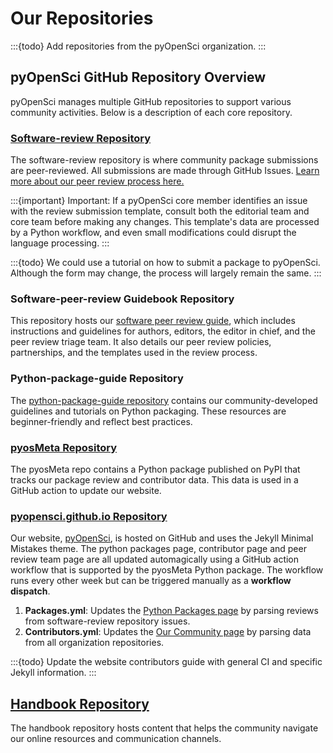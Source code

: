 # Our Repositories

:::{todo}
Add repositories from the pyOpenSci organization.
:::

## pyOpenSci GitHub Repository Overview

pyOpenSci manages multiple GitHub repositories to support various community
activities. Below is a description of each core repository.

### [Software-review Repository](https://www.pyopensci.org/software-peer-review/)

The software-review repository is where community package submissions are
peer-reviewed. All submissions are made through GitHub Issues. [Learn more about
our peer review process here.](https://www.pyopensci.org/software-peer-review/)

:::{important}
Important: If a pyOpenSci core member identifies an issue with the review
submission template, consult both the editorial team and core team before making
any changes. This template's data are processed by a Python workflow, and even
small modifications could disrupt the language processing.
:::

:::{todo}
We could use a tutorial on how to submit a package to pyOpenSci. Although the
form may change, the process will largely remain the same.
:::

### Software-peer-review Guidebook Repository

This repository hosts our [software peer review guide](https://www.pyopensci.org/software-peer-review/),
which includes instructions and guidelines for authors, editors, the editor in
chief, and the peer review triage team. It also details our peer review policies,
partnerships, and the templates used in the review process.

### Python-package-guide Repository

The [python-package-guide repository](https://www.pyopensci.org/python-package-guide/)
contains our community-developed guidelines and tutorials on Python packaging.
These resources are beginner-friendly and reflect best practices.

### [pyosMeta Repository](https://github.com/pyOpenSci/pyosMeta)

The pyosMeta repo contains a Python package published on PyPI that tracks our
package review and contributor data. This data is used in a GitHub action to
update our website.

### [pyopensci.github.io Repository](https://github.com/pyOpenSci/pyopensci.github.io)

Our website, [pyOpenSci](https://www.pyopensci.org/), is hosted on GitHub and
uses the Jekyll Minimal Mistakes theme. The python packages page, contributor page and peer review team page are all updated automagically using a
GitHub action workflow that is supported by the pyosMeta Python package. The workflow runs every other week but can be triggered manually as a **workflow
dispatch**.

1. **Packages.yml**: Updates the [Python Packages page](https://www.pyopensci.org/python-packages.html)
   by parsing reviews from software-review repository issues.
2. **Contributors.yml**: Updates the [Our Community page](https://www.pyopensci.org/our-community/index.html)
   by parsing data from all organization repositories.

:::{todo}
Update the website contributors guide with general CI and specific Jekyll
information.
:::

## [Handbook Repository](https://github.com/pyOpenSci/handbook)

The handbook repository hosts content that helps the community navigate our
online resources and communication channels.
